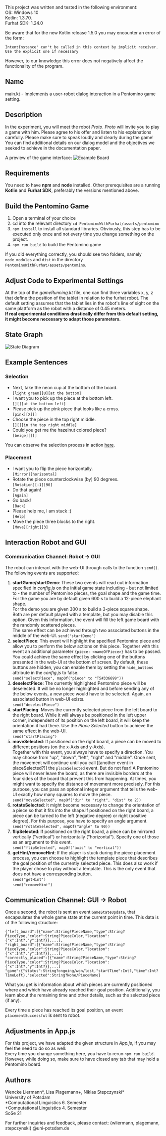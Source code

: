 This project was written and tested in the following environment:  
OS: Windows 10  
Kotlin: 1.3.70.  
Furhat SDK: 1.24.0  
  
Be aware that for the new Kotlin release 1.5.0 you may encounter
an error of the form:
```
IntentInstance' can't be called in this context by implicit receiver. Use the explicit one if necessary
```
However, to our knowledge this error does not negatively affect the 
functionality of the program.

## Name
main.kt - Implements a user-robot dialog interaction in a Pentomino game setting.

## Description
In the experiment, you will meet the robot *Proto*. *Proto* will invite you to play a game with him.
Please agree to his offer and listen to his explanations carefully. Please make sure to speak loudly and clearly
during the game!  
You can find additional details on our dialog model and the objectives we seeked to achieve in the documentation paper.
   
A preview of the game interface:
![Example Board](game_board_example.png)
   
## Requirements

You need to have **npm** and **node** installed. Other prerequisites are a running **Kotlin** and **Furhat SDK**, preferably the versions mentioned above.

## Build the Pentomino Game

 1. Open a terminal of your choice
 2. cd into the relevant directory `cd PentominoWithFurhat/assets/pentomino`
 3. `npm install` to install all standard libraries.
    Obviously, this step has to be executed only once and not every time you change something on the project.
 4. `npm run build` to build the Pentomino game

If you did everything correctly, you should see two folders, namely `node_modules` and `dist` in the directory `PentominoWithFurhat/assets/pentomino`.


## Adjust Code to Experimental Settings
At the top of the *gameRunning.kt* file, one can find three variables x, y, z that define the position of the tablet in relation to the furhat robot.
The default setting assumes that the tablet lies in the robot's line of sight on the same plattform as the robot with a distance of 0.45 meters.  
**If real experimental conditions drastically differ from this default setting, it might become necessary to adapt those parameters.**


## State Graph
![State Diagram](state_flow_graph_fin.png)


## Example Sentences
### Selection
+ Next, take the neon cup at the bottom of the board.  
  `[light green][U][at the bottom]`
+ I want you to pick up the piece at the bottom left.    
  `[][][at the bottom left]`
+ Please pick up the pink piece that looks like a cross.  
  `[pink][X][]`
+ Choose the piece in the top right middle.  
  `[][][in the top right middle]`
+ Could you get me the hazelnut colored piece?  
  `[beige][][]`
  
You can observe the selection process in action [here](https://www.ling.uni-potsdam.de/science-day/). 

### Placement
+ I want you to flip the piece horizontally.  
`[Mirror][horizontal]`
+ Rotate the piece counterclockwise (by) 90 degrees.   
`[Rotation][-1][90]`
+ Do that again!  
`[Again]`
+ Go back!    
`[Back]`
+ Please help me, I am stuck :(  
`[Help]`
+ Move the piece three blocks to the right.   
`[Move][right][3]`

## Interaction Robot and GUI

### Communication Channel: Robot -> GUI
The robot can interact with the web-UI through calls to the function `send()`.
The following events are supported:

1. **startGame/startDemo**:
These two events will read out information specified in *config.js* on the initial game state
including - but not limited to - the number of Pentomino pieces, the goal shape and the game time.   
For the game you are by default given 600 s to build a 12-piece elephant shape.   
For the demo you are given 300 s to build a 3-piece square shape.  
Both are per default played with a template, but you may disable this option.
Given this information, the event will fill the left game board with the randomly scattered pieces.  
The same effect can be achieved through two associated buttons in the middle of the web-UI.
`send("startDemo")`
2. **selectPiece**:
This event will highlight the specified Pentomino piece and allow you to perform the below actions on this piece.
Together with this event an additional parameter `{piece: <nameOfPiece>}` has to be passed.
You could achieve the same effect by clicking one of the buttons presented in the web-UI at the bottom of screen. By default, these buttons are hidden, you can enable them by setting the `hide_buttons` attribute in the *config.js* to false.  
`send("selectPiece", mapOf("piece" to "T5#336699"))`
3. **deselectPiece**: The currently highlighted Pentomino piece will be deselected.
It will be no longer highlighted and before sending any of the below events, a new piece would have to be selected.
Again, an associated button in web-UI exists.  
`send("deselectPiece")`
4. **startPlacing**: Moves the currently selected piece from the left board to the right board.
While it will always be positioned in the left upper corner, independent of its position on the left board,
it will keep the orientation it had there. Use the *Place Selected* button to achieve the same effect in the web-UI.  
`send("startPlacing")`
5. **moveSelected**: If positioned on the right board, a piece can be moved to different positions (on the x-Axis and y-Axis).  
Together with this event, you always have to specify a direction. You may choose from "up", "down", "left", "right" and "middle".
Once sent, the movement will continue until you call [[another event in placeSelected?]] the `placeSelected` event.
But do not fear! A Pentomino piece will never leave the board, as there are invisible borders at the four sides of the board
that prevent this from happening. At times, you might want to specify the distance of movement more precisely. For this
purpose, you can pass an optional integer argument that tells the web-UI exactly how many squares to move the piece.  
`send("moveSelected", mapOf("dir" to "right", "dist" to 2))`
6. **rotateSelected**: It might become necessary to change the orientation of a piece so that it fits into the shape.If positioned on the right board, a piece can be turned to the left (negative degree) or right (positive degree).
For this purpose, you have to specify an angle argument.   
`send("rotateSelected", mapOf("angle" to 90))`
7. **flipSelected**: If positioned on the right board, a piece can be mirrored vertically ("vertical") or horizontally ("horizontal").
Specify one of those as an argument to this event.  
`send("flipSelected", mapOf("axis" to "vertical"))`
8. **getHint/removeHint**: If the player is stuck during the piece placement process, you can choose to highlight the template piece that
describes the goal position of the currently selected piece. This does also work if the player chose to play without a template.
This is the only event that does not have a corresponding button.  
`send("getHint")`  
`send("removeHint")`

## Communication Channel: GUI -> Robot
Once a second, the robot is sent an event `GameStateUpdate`,
that encapsulates the whole game state at the current point in time. This data is of the following structure:
  
```
{"left_board":[{"name":String?PieceName,"type":String?PieceType,"color":String?PieceColor,"location":{"x":Int?,"y":Int?}},...],
"right_board":[{"name":String?PieceName,"type":String?PieceType,"color":String?PieceColor,"location":{"x":Int?,"y":Int?}},...],
"correctly_placed":[{"name":String?PieceName,"type":String?PieceType,"color":String?PieceColor,"location":{"x":Int?,"y":Int?}},...]
"game":{"status":String?ongoing/won/lost,"startTime":Int?,"time":Int?TimeLeft},"selected":String?None/PieceName}
``` 
  
What you get is information about which pieces are currently positioned where and which have already reached their goal position.
Additionally, you learn about the remaining time and other details, such as the selected piece (if any).
  
Every time a piece has reached its goal position, an event `placementSuccessful` is sent to robot.

## Adjustments in App.js
For this project, we have adapted the given structure in *App.js*, if you may feel the need to do so as well:  
Every time you change something here, you have to rerun `npm run build`. However, while doing so, make sure to have closed any tab that may hold
a Pentomino board.

## Authors
Wencke Liermann*, Lisa Plagemann+, Niklas Stepczynski*  
University of Potsdam  
*Computational Linguistics 6. Semester  
+Computational Linguistics 4. Semester  
SoSe 21  

For further inquiries and feedback, please contact: {wliermann, plagemann, stepczynski} @uni-potsdam.de
